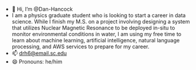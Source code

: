 - 👋 Hi, I’m @Dan-Hancock
- I am a physics graduate student who is looking to start a career in data science. While I finish my M.S. on a project involving designing a system that utilizes Nuclear Magnetic Resonance to be deployed in-situ to monitor environmental conditions in water, I am using my free time to learn about machine learning, artificial intelligence, natural language processing, and AWS services to prepare for my career.
- 📫 drh6@email.sc.edu
- 😄 Pronouns: he/him


<!---
Dan-Hancock/Dan-Hancock is a ✨ special ✨ repository because its `README.md` (this file) appears on your GitHub profile.
You can click the Preview link to take a look at your changes.
--->
